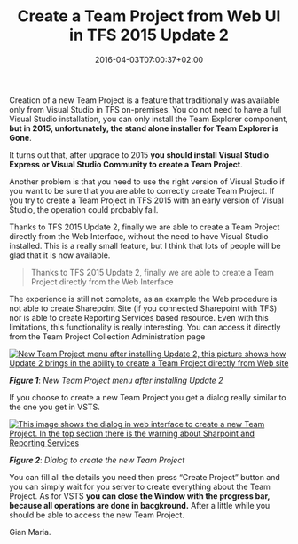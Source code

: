 ﻿---
title: "Create a Team Project from Web UI in TFS 2015 Update 2"
description: ""
date: 2016-04-03T07:00:37+02:00
draft: false
tags: [Team Foundation Server]
categories: [Tfs]
---
Creation of a new Team Project is a feature that traditionally was available only from Visual Studio in TFS on-premises. You do not need to have a full Visual Studio installation, you can only install the Team Explorer component,  **but in 2015, unfortunately, the stand alone installer for Team Explorer is Gone**.

It turns out that, after upgrade to 2015  **you should install Visual Studio Express or Visual Studio Community to create a Team Project**.

Another problem is that you need to use the right version of Visual Studio if you want to be sure that you are able to correctly create Team Project. If you try to create a Team Project in TFS 2015 with an early version of Visual Studio, the operation could probably fail.

Thanks to TFS 2015 Update 2, finally we are able to create a Team Project directly from the Web Interface, without the need to have Visual Studio installed. This is a really small feature, but I think that lots of people will be glad that it is now available.

> Thanks to TFS 2015 Update 2, finally we are able to create a Team Project directly from the Web Interface

The experience is still not complete, as an example the Web procedure is not able to create Sharepoint Site (if you connected Sharepoint with TFS) nor is able to create Reporting Services based resource. Even with this limitations, this functionality is really interesting. You can access it directly from the Team Project Collection Administration page

[![New Team Project menu after installing Update 2, this picture shows how Update 2 brings in the ability to create a Team Project directly from Web site](https://www.codewrecks.com/blog/wp-content/uploads/2016/04/image_thumb.png "New Team Project menu after installing Update 2")](https://www.codewrecks.com/blog/wp-content/uploads/2016/04/image.png)

 ***Figure 1***: *New Team Project menu after installing Update 2*

If you choose to create a new Team Project you get a dialog really similar to the one you get in VSTS.

[![This image shows the dialog in web interface to create a new Team Project. In the top section there is the warning about Sharpoint and Reporting Services](https://www.codewrecks.com/blog/wp-content/uploads/2016/04/image_thumb-1.png "Dialog to create the new Team Project")](https://www.codewrecks.com/blog/wp-content/uploads/2016/04/image-1.png)

 ***Figure 2***: *Dialog to create the new Team Project*

You can fill all the details you need then press “Create Project” button and you can simply wait for you server to create everything about the Team Project. As for VSTS  **you can close the Window with the progress bar, because all operations are done in bacgkround.** After a little while you should be able to access the new Team Project.

Gian Maria.
